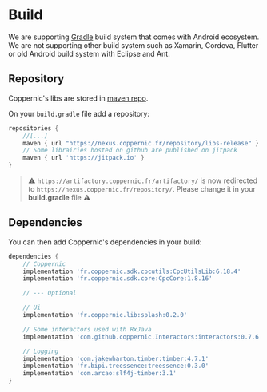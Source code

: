 Build
======

We are supporting [Gradle](https://developer.android.com/studio/build) build system that comes with Android ecosystem.
We are not supporting other build system such as Xamarin, Cordova, Flutter or old Android build system with Eclipse and Ant.

Repository
----------

Coppernic's libs are stored in [maven repo](https://nexus.coppernic.fr/).

On your `build.gradle` file add a repository:

```groovy
repositories {
    //[...]
    maven { url "https://nexus.coppernic.fr/repository/libs-release" }
    // Some librairies hosted on github are published on jitpack
    maven { url 'https://jitpack.io' }
}
```

> :warning: `https://artifactory.coppernic.fr/artifactory/` is now redirected to `https://nexus.coppernic.fr/repository/`.
> Please change it in your **build.gradle** file :warning:

Dependencies
------------

You can then add Coppernic's dependencies in your build:

```groovy
dependencies {
    // Coppernic
    implementation 'fr.coppernic.sdk.cpcutils:CpcUtilsLib:6.18.4'
    implementation 'fr.coppernic.sdk.core:CpcCore:1.8.16'

    // --- Optional

    // Ui
    implementation 'fr.coppernic.lib:splash:0.2.0'

    // Some interactors used with RxJava
    implementation 'com.github.coppernic.Interactors:interactors:0.7.6'

    // Logging
    implementation 'com.jakewharton.timber:timber:4.7.1'
    implementation 'fr.bipi.treessence:treessence:0.3.0'
    implementation 'com.arcao:slf4j-timber:3.1'
}
```
